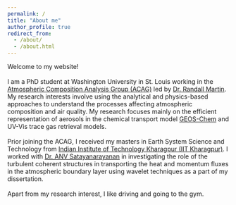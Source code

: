 ```yaml
---
permalink: /
title: "About me"
author_profile: true
redirect_from: 
  - /about/
  - /about.html
---
```


Welcome to my website!\
\
I am a PhD student at Washington University in St. Louis working in the [Atmospheric Composition Analysis Group (ACAG)](https://sites.wustl.edu/acag/) led by [Dr. Randall Martin](https://engineering.washu.edu/faculty/Randall-Martin.html). My research interests involve using the analytical and physics-based approaches to understand the processes affecting atmospheric composition and air quality. My research focuses mainly on the efficient representation of aerosols in the chemical transport model [GEOS-Chem](https://geoschem.github.io/index.html) and UV-Vis trace gas retrieval models.\
\
Prior joining the ACAG, I received my masters in Earth System Science and Technology from [Indian Institute of Technology Kharagpur (IIT Kharagpur)](https://www.iitkgp.ac.in/). I worked with [Dr. ANV Satayanarayanan](https://www.iitkgp.ac.in/department/CL/faculty/cl-anvsatya) in investigating the role of the turbulent coherent structures in transporting the heat and momentum fluxes in the atmospheric boundary layer using wavelet techniques as a part of my dissertation.\
\
Apart from my research interest, I like driving and going to the gym.  
